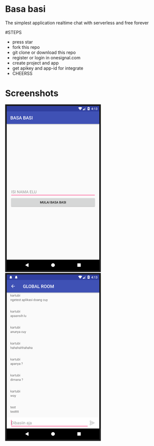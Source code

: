 # Basa basi
The simplest application realtime chat with serverless and free forever

#STEPS
- press star
- fork this repo
- git clone or download this repo
- register or login in onesignal.com
- create project and app
- get apikey and app-id for integrate
- CHEERSS

# Screenshots

<img src="screenshot/1.png" border="5" alt="Chat Message Adapter" width="300">&nbsp;
<img src="screenshot/2.png" border="5" alt="Chat Message Adapter" width="300">
